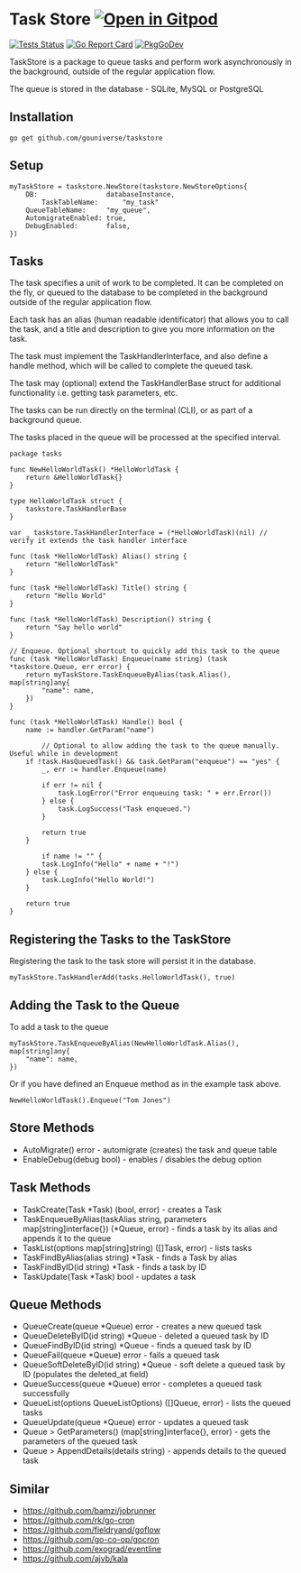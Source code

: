 # Task Store <a href="https://gitpod.io/#https://github.com/gouniverse/taskstore" style="float:right:"><img src="https://gitpod.io/button/open-in-gitpod.svg" alt="Open in Gitpod" loading="lazy"></a>


[![Tests Status](https://github.com/gouniverse/taskstore/actions/workflows/tests.yml/badge.svg?branch=main)](https://github.com/gouniverse/taskstore/actions/workflows/tests.yml)
[![Go Report Card](https://goreportcard.com/badge/github.com/gouniverse/taskstore)](https://goreportcard.com/report/github.com/gouniverse/taskstore)
[![PkgGoDev](https://pkg.go.dev/badge/github.com/gouniverse/taskstore)](https://pkg.go.dev/github.com/gouniverse/taskstore)

TaskStore is a package to queue tasks and perform work asynchronously in the background, outside of the regular application flow.

The queue is stored in the database - SQLite, MySQL or PostgreSQL

## Installation

```
go get github.com/gouniverse/taskstore
```

## Setup

```golang
myTaskStore = taskstore.NewStore(taskstore.NewStoreOptions{
	DB:                 databaseInstance,
    	TaskTableName:      "my_task"
	QueueTableName:     "my_queue",
	AutomigrateEnabled: true,
	DebugEnabled:       false,
})
```

## Tasks

The task specifies a unit of work to be completed. It can be completed on the fly, 
or queued to the database to be completed in the background outside of
the regular application flow.

Each task has an alias (human readable identificator) that allows you to call the task,
and a title and description to give you more information on the task.

The task must implement the TaskHandlerInterface, and also define a handle method, 
which will be called to complete the queued task. 

The task may (optional) extend the TaskHandlerBase struct for additional functionality
i.e. getting task parameters, etc.

The tasks can be run directly on the terminal (CLI), or as part of a background queue.

The tasks placed in the queue will be processed at the specified interval.

```golang
package tasks

func NewHelloWorldTask() *HelloWorldTask {
	return &HelloWorldTask{}
}

type HelloWorldTask struct {
	taskstore.TaskHandlerBase
}

var _ taskstore.TaskHandlerInterface = (*HelloWorldTask)(nil) // verify it extends the task handler interface

func (task *HelloWorldTask) Alias() string {
	return "HelloWorldTask"
}

func (task *HelloWorldTask) Title() string {
	return "Hello World"
}

func (task *HelloWorldTask) Description() string {
	return "Say hello world"
}

// Enqueue. Optional shortcut to quickly add this task to the queue
func (task *HelloWorldTask) Enqueue(name string) (task *taskstore.Queue, err error) {
	return myTaskStore.TaskEnqueueByAlias(task.Alias(), map[string]any{
		"name": name,
	})
}

func (task *HelloWorldTask) Handle() bool {
	name := handler.GetParam("name")

        // Optional to allow adding the task to the queue manually. Useful while in development
	if !task.HasQueuedTask() && task.GetParam("enqueue") == "yes" {
		_, err := handler.Enqueue(name)

		if err != nil {
			task.LogError("Error enqueuing task: " + err.Error())
		} else {
			task.LogSuccess("Task enqueued.")
		}
		
		return true
	}

        if name != "" {
		task.LogInfo("Hello" + name + "!")	
	} else {
		task.LogInfo("Hello World!")
	}

	return true
}
```
## Registering the Tasks to the TaskStore

Registering the task to the task store will persist it in the database.

```
myTaskStore.TaskHandlerAdd(tasks.HelloWorldTask(), true)
```


## Adding the Task to the Queue

To add a task to the queue

```
myTaskStore.TaskEnqueueByAlias(NewHelloWorldTask.Alias(), map[string]any{
	"name": name,
})
```

Or if you have defined an Enqueue method as in the example task above.
```
NewHelloWorldTask().Enqueue("Tom Jones")
```

## Store Methods

- AutoMigrate() error - automigrate (creates) the task and queue table
- EnableDebug(debug bool) - enables / disables the debug option

## Task Methods
- TaskCreate(Task *Task) (bool, error) -  creates a Task
- TaskEnqueueByAlias(taskAlias string, parameters map[string]interface{}) (*Queue, error) -  finds a task by its alias and appends it to the queue
- TaskList(options map[string]string) ([]Task, error) - lists tasks
- TaskFindByAlias(alias string) *Task - finds a Task by alias
- TaskFindByID(id string) *Task - finds a task by ID
- TaskUpdate(Task *Task) bool - updates a task

## Queue Methods
- QueueCreate(queue *Queue) error - creates a new queued task
- QueueDeleteByID(id string) *Queue - deleted a queued task by ID
- QueueFindByID(id string) *Queue - finds a queued task by ID
- QueueFail(queue *Queue) error - fails a queued task
- QueueSoftDeleteByID(id string) *Queue - soft delete a queued task by ID (populates the deleted_at field)
- QueueSuccess(queue *Queue) error -  completes a queued task  successfully
- QueueList(options QueueListOptions) ([]Queue, error) - lists the queued tasks
- QueueUpdate(queue *Queue) error - updates a queued task
- Queue > GetParameters() (map[string]interface{}, error) - gets the parameters of the queued task
- Queue > AppendDetails(details string) - appends details to the queued task

## Similar

- https://github.com/bamzi/jobrunner
- https://github.com/rk/go-cron
- https://github.com/fieldryand/goflow
- https://github.com/go-co-op/gocron
- https://github.com/exograd/eventline
- https://github.com/ajvb/kala

